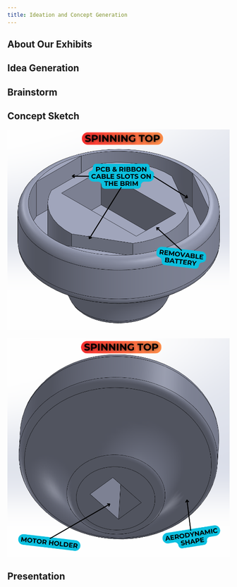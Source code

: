```yaml
---
title: Ideation and Concept Generation
---
```


## About Our Exhibits



## Idea Generation



## Brainstorm



## Concept Sketch

![Spinning Top Isometric View](docs/Images/Spinning-Top_Isometric.png)

![Spinning Top Bottom View](docs/Images/Spinning-Top_Bottom.png)

## Presentation

